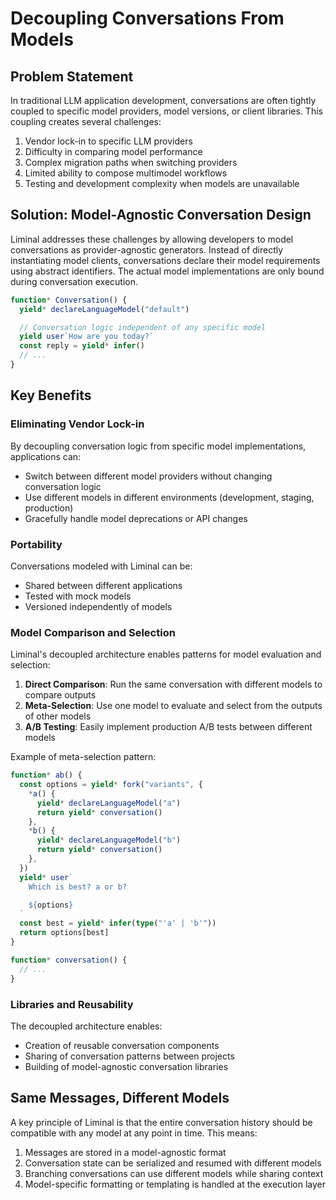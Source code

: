 # Decoupling Conversations From Models

## Problem Statement

In traditional LLM application development, conversations are often tightly
coupled to specific model providers, model versions, or client libraries. This
coupling creates several challenges:

1. Vendor lock-in to specific LLM providers
2. Difficulty in comparing model performance
3. Complex migration paths when switching providers
4. Limited ability to compose multimodel workflows
5. Testing and development complexity when models are unavailable

## Solution: Model-Agnostic Conversation Design

Liminal addresses these challenges by allowing developers to model conversations
as provider-agnostic generators. Instead of directly instantiating model
clients, conversations declare their model requirements using abstract
identifiers. The actual model implementations are only bound during conversation
execution.

```ts
function* Conversation() {
  yield* declareLanguageModel("default")

  // Conversation logic independent of any specific model
  yield user`How are you today?`
  const reply = yield* infer()
  // ...
}
```

## Key Benefits

### Eliminating Vendor Lock-in

By decoupling conversation logic from specific model implementations,
applications can:

- Switch between different model providers without changing conversation logic
- Use different models in different environments (development, staging,
  production)
- Gracefully handle model deprecations or API changes

### Portability

Conversations modeled with Liminal can be:

- Shared between different applications
- Tested with mock models
- Versioned independently of models

### Model Comparison and Selection

Liminal's decoupled architecture enables patterns for model evaluation and
selection:

1. **Direct Comparison**: Run the same conversation with different models to
   compare outputs
2. **Meta-Selection**: Use one model to evaluate and select from the outputs of
   other models
3. **A/B Testing**: Easily implement production A/B tests between different
   models

Example of meta-selection pattern:

```ts
function* ab() {
  const options = yield* fork("variants", {
    *a() {
      yield* declareLanguageModel("a")
      return yield* conversation()
    },
    *b() {
      yield* declareLanguageModel("b")
      return yield* conversation()
    },
  })
  yield* user`
    Which is best? a or b?

    ${options}
  `
  const best = yield* infer(type("'a' | 'b'"))
  return options[best]
}

function* conversation() {
  // ...
}
```

### Libraries and Reusability

The decoupled architecture enables:

- Creation of reusable conversation components
- Sharing of conversation patterns between projects
- Building of model-agnostic conversation libraries

## Same Messages, Different Models

A key principle of Liminal is that the entire conversation history should be
compatible with any model at any point in time. This means:

1. Messages are stored in a model-agnostic format
2. Conversation state can be serialized and resumed with different models
3. Branching conversations can use different models while sharing context
4. Model-specific formatting or templating is handled at the execution layer
